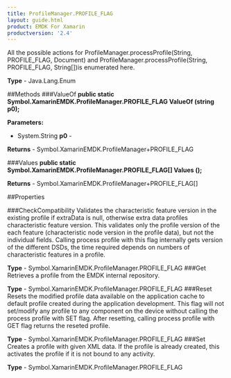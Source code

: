 ```yaml
---
title: ProfileManager.PROFILE_FLAG
layout: guide.html 
product: EMDK For Xamarin 
productversion: '2.4' 
---
```

All the possible actions for ProfileManager.processProfile(String, PROFILE_FLAG, Document) and ProfileManager.processProfile(String, PROFILE_FLAG, String[])is enumerated here.

**Type** - Java.Lang.Enum

##Methods
###ValueOf
**public static Symbol.XamarinEMDK.ProfileManager.PROFILE_FLAG ValueOf (string p0);**


        

**Parameters:** 

* System.String **p0** - 
        

**Returns** - Symbol.XamarinEMDK.ProfileManager+PROFILE_FLAG

###Values
**public static Symbol.XamarinEMDK.ProfileManager.PROFILE_FLAG[] Values ();**


        


**Returns** - Symbol.XamarinEMDK.ProfileManager+PROFILE_FLAG[]

##Properties

###CheckCompatibility
Validates the characteristic feature version in the existing profile if extraData is null, otherwise extra data profiles characteristic feature version. This validates only the profile version of the each feature (characteristic node version in the profile data), but not the individual fields. Calling process profile with this flag internally gets version of the different DSDs, the time required depends on numbers of characteristic features in a profile.

**Type** - Symbol.XamarinEMDK.ProfileManager.PROFILE_FLAG
###Get
Retrieves a profile from the EMDK internal repository.

**Type** - Symbol.XamarinEMDK.ProfileManager.PROFILE_FLAG
###Reset
Resets the modified profile data available on the application cache to default profile created during the application development. This flag will not set/modify any profile to any component on the device without calling the process profile with SET flag. After resetting, calling process profile with GET flag returns the reseted profile.

**Type** - Symbol.XamarinEMDK.ProfileManager.PROFILE_FLAG
###Set
Creates a profile with given XML data. If the profile is already created, this activates the profile if it is not bound to any activity.

**Type** - Symbol.XamarinEMDK.ProfileManager.PROFILE_FLAG


